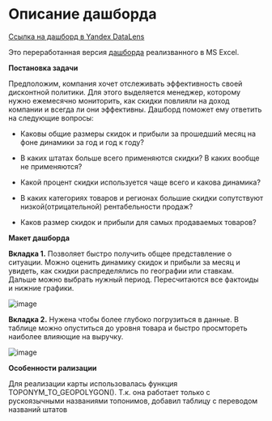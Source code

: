 # Описание дашборда

[Ссылка на дашборд в Yandex DataLens](https://datalens.yandex/yew287xk22aep?tab=3g) 

Это переработанная версия [дашборда](https://github.com/PavelNikishin/DE-101/tree/main/Module1/excel-dashboard-superstore) реализванного в MS Excel. 

**Постановка задачи**

Предположим, компания хочет отслеживать эффективность своей дисконтной политики. Для этого выделяется менеджер, которому нужно ежемесячно мониторить, как скидки повлияли на доход компании и всегда ли они эффективны. Дашборд поможет ему ответить на следующие вопросы:

- Каковы общие размеры скидок и прибыли за прошедший месяц на фоне динамики за год и год к году?

- В каких штатах больше всего применяются скидки? В каких вообще не применяются?

- Какой процент скидки используется чаще всего и какова динамика?

- В каких категориях товаров и регионах большие скидки сопутствуют низкой(отрицательной) рентабельности продаж?

- Каков размер скидок и прибыли для самых продаваемых товаров?

**Макет дашборда**

**Вкладка 1.** Позволяет быстро получить общее представление о ситуации. Можно оценить динамику скидок и прибыли за месяц и увидеть, как скидки распределялись по географии или ставкам. Дальше можно выбрать нужный период. Пересчитаются все фактоиды и нижние графики.

![image](https://i.ibb.co/bQXx6j7/dash1.png)

**Вкладка 2.** Нужена чтобы более глубоко погрузиться в данные. В таблице можно опуститься до уровня товара и быстро просмтореть наиболее влияющие на выручку.

![image](https://i.ibb.co/dgyg78t/dash2.png)

**Особенности рализации**

Для реализации карты использовалась функция TOPONYM_TO_GEOPOLYGON(). Т.к. она работает только с рускоязычными названиями топонимов, добавил таблицу с переводом названий штатов